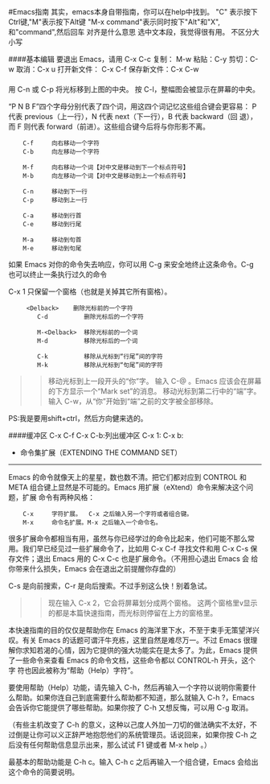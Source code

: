 #Emacs指南
其实，emacs本身自带指南，你可以在help中找到。
"C" 表示按下Ctrl键,"M"表示按下Alt键
"M-x command"表示同时按下"Alt"和"X", 和"command",然后回车
对齐是什么意思
选中文本段，我觉得很有用。
不区分大小写

####基本编辑
要退出 Emacs，请用 C-x C-c
复制： M-w
粘贴：C-y
剪切：C-w
取消：C-x u
打开新文件： C-x C-f
保存新文件：C-x C-w

####
 用 C-n 或 C-p 将光标移到上图的中央。
 按 C-l，整幅图会被显示在屏幕的中央。

“P N B F”四个字母分别代表了四个词，用这四个词记忆这些组合键会更容易：
P 代表 previous（上一行），N 代表 next（下一行），B 代表 backward（回
退），而 F 则代表 forward（前进）。这些组合键今后将与你形影不离。

        C-f     向右移动一个字符
        C-b     向左移动一个字符

        M-f     向右移动一个词【对中文是移动到下一个标点符号】
        M-b     向左移动一个词【对中文是移动到上一个标点符号】

        C-n     移动到下一行
        C-p     移动到上一行

        C-a     移动到行首
        C-e     移动到行尾

        M-a     移动到句首
        M-e     移动到句尾


如果 Emacs 对你的命令失去响应，你可以用 C-g 来安全地终止这条命令。C-g
也可以终止一条执行过久的命令

 C-x 1   只保留一个窗格（也就是关掉其它所有窗格）。
``` 
	 <Delback>    删除光标前的一个字符
        C-d          删除光标后的一个字符

        M-<Delback>  移除光标前的一个词
        M-d          移除光标后的一个词

        C-k          移除从光标到“行尾”间的字符
        M-k          移除从光标到“句尾”间的字符

```

>> 移动光标到上一段开头的“你”字。
>> 输入 C-@ 。Emacs 应该会在屏幕的下方显示一个“Mark set”的消息。
>> 移动光标到第二行中的“端”字。
>> 输入 C-w，从“你”开始到“端”之前的文字被全部移除。

PS:我是要用shift+ctrl，然后方向健来选的。

####缓冲区
C-x C-f
C-x C-b:列出缓冲区
C-x 1:
C-x b:

* 命令集扩展（EXTENDING THE COMMAND SET）
-----------------------------------------

Emacs 的命令就像天上的星星，数也数不清。把它们都对应到 CONTROL 和 META
组合键上显然是不可能的。Emacs 用扩展（eXtend）命令来解决这个问题，扩展
命令有两种风格：

        C-x     字符扩展。  C-x 之后输入另一个字符或者组合键。
        M-x     命令名扩展。M-x 之后输入一个命令名。

很多扩展命令都相当有用，虽然与你已经学过的命令比起来，他们可能不那么常
用。我们早已经见过一些扩展命令了，比如用 C-x C-f 寻找文件和用 C-x C-s
保存文件；退出 Emacs 用的 C-x C-c 也是扩展命令。（不用担心退出 Emacs 会
给你带来什么损失，Emacs 会在退出之前提醒你存盘的） 

C-s 是向前搜索，C-r 是向后搜索。不过手别这么快！别着急试。

>> 现在输入 C-x 2，它会将屏幕划分成两个窗格。
   这两个窗格里v显示的都是本篇快速指南，而光标则停留在上方的窗格里。

本快速指南的目的仅仅是帮助你在 Emacs 的海洋里下水，不至于束手无策望洋兴
叹。有关 Emacs 的话题可谓汗牛充栋，这里自然是难尽万一。不过 Emacs 很理
解你求知若渴的心情，因为它提供的强大功能实在是太多了。为此，Emacs 提供
了一些命令来查看 Emacs 的命令文档，这些命令都以 CONTROL-h 开头，这个字
符也因此被称为“帮助（Help）字符”。

要使用帮助（Help）功能，请先输入 C-h，然后再输入一个字符以说明你需要什
么帮助。如果你连自己到底需要什么帮助都不知道，那么就输入 C-h ?，Emacs
会告诉你它能提供了哪些帮助。如果你按了 C-h 又想反悔，可以用 C-g 取消。

（有些主机改变了 C-h 的意义，这种以己度人外加一刀切的做法确实不太好，不
过倒是让你可以义正辞严地抱怨他们的系统管理员。话说回来，如果你按 C-h 之
后没有任何帮助信息显示出来，那么试试 F1 键或者 M-x help <Return> 。）

最基本的帮助功能是 C-h c。输入 C-h c 之后再输入一个组合键，Emacs 会给出
这个命令的简要说明。
